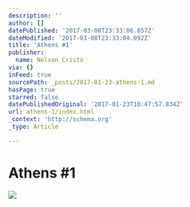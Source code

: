 ```yaml
---
description: ''
author: []
datePublished: '2017-03-08T23:33:06.857Z'
dateModified: '2017-03-08T23:33:04.092Z'
title: 'Athens #1'
publisher:
  name: Nelson Cristo
via: {}
inFeed: true
sourcePath: _posts/2017-01-23-athens-1.md
hasPage: true
starred: false
datePublishedOriginal: '2017-01-23T10:47:57.834Z'
url: athens-1/index.html
_context: 'http://schema.org'
_type: Article

---
```

# Athens \#1
![](https://the-grid-user-content.s3-us-west-2.amazonaws.com/f9352dc2-19f7-4237-a557-6f596a5ee003.jpg)